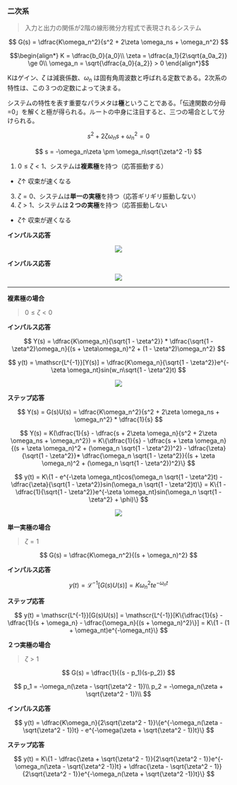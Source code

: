 ### 二次系
> 入力と出力の関係が2階の線形微分方程式で表現されるシステム

$$
  G(s) = \dfrac{K\omega_n^2}{s^2 + 2\zeta \omega_ns + \omega_n^2}
$$

$$\begin{align*}
  K = \dfrac{b_0}{a_0}\\
  \zeta = \dfrac{a_1}{2\sqrt{a_0a_2}} \ge 0\\
  \omega_n = \sqrt{\dfrac{a_0}{a_2}} > 0
\end{align*}$$

Kはゲイン、$\zeta$ は減衰係数、$\omega_n$ は固有角周波数と呼ばれる定数である。2次系の特性は、この３つの定数によって決まる。

システムの特性を表す重要なパラメタは**極**ということである。「伝達関数の分母=0」を解くと極が得られる。ルートの中身に注目すると、三つの場合として分けられる。

$$
  s^2 + 2\zeta \omega_ns + \omega_n^2 = 0
$$

$$
  s = -\omega_n\zeta \pm \omega_n\sqrt{\zeta^2 -1}
$$

1. $0 \le \zeta < 1$、システムは**複素極**を持つ（応答振動する）
  - $\zeta \uparrow$ 収束が速くなる  
3. $\zeta = 0$、システムは**単一の実極**を持つ（応答ギリギリ振動しない）
4. $\zeta > 1$、システムは**２つの実極**を持つ（応答振動しない
  - $\zeta \uparrow$ 収束が遅くなる  

**インパルス応答**

<p align="center">
    <img src="https://controlabo.com/wp-content/uploads/2020/12/2nd_order_system_impulse_response-1.png"/>
</p>

**インパルス応答**

<p align="center">
    <img src="https://controlabo.com/wp-content/uploads/2020/12/2nd_order_system_step_response.png"/>
</p>

---
**複素極の場合**
> $0 \le \zeta < 0$

**インパルス応答**

$$
  Y(s) = \dfrac{K\omega_n}{\sqrt{1 - \zeta^2}} * \dfrac{\sqrt{1 - \zeta^2}\omega_n}{(s + \zeta\omega_n)^2 + (1 - \zeta^2)\omega_n^2}
$$

$$
  y(t) = \mathscr{L^{-1}}[Y(s)] = \dfrac{K\omega_n}{\sqrt{1 - \zeta^2}}e^{-\zeta \omega_nt}sin(w_n\sqrt{1 - \zeta^2}t)
$$

<p align="center">
    <img src="https://controlabo.com/wp-content/uploads/2020/12/2nd_order_system_impulse_response_oscillate.png"/>
</p>

**ステップ応答**

$$
  Y(s) = G(s)U(s) = \dfrac{K\omega_n^2}{s^2 + 2\zeta \omega_ns + \omega_n^2} * \dfrac{1}{s}
$$

$$
  Y(s) = K(\dfrac{1}{s} - \dfrac{s + 2\zeta \omega_n}{s^2 + 2\zeta \omega_ns + \omega_n^2}) = K\{\dfrac{1}{s} - \dfrac{s + \zeta \omega_n}{(s + \zeta \omega_n)^2 + (\omega_n \sqrt{1 - \zeta^2})^2} - \dfrac{\zeta}{\sqrt{1 - \zeta^2}}* \dfrac{\omega_n \sqrt{1 - \zeta^2}}{(s + \zeta \omega_n)^2 + (\omega_n \sqrt{1 - \zeta^2})^2}\}
$$

$$
  y(t) = K\{1 - e^{-\zeta \omega_nt}cos(\omega_n \sqrt{1 - \zeta^2}t) - \dfrac{\zeta}{\sqrt{1 - \zeta^2}}sin(\omega_n \sqrt{1 - \zeta^2}t)\} = K\{1 - \dfrac{1}{\sqrt{1 - \zeta^2}}e^{-\zeta \omega_nt}sin(\omega_n \sqrt{1 - \zeta^2} + \phi)\}
$$

<p align="center">
    <img src="https://controlabo.com/wp-content/uploads/2020/12/2nd_order_system_step_response_oscillate.png"/>
</p>

**単一実極の場合**
> $\zeta = 1$

$$
  G(s) = \dfrac{K\omega_n^2}{(s + \omega_n)^2}
$$

**インパルス応答**

$$
  y(t) = \mathscr{L^{-1}}[G(s)U(s)] = K\omega_n^2te^{-\omega_nt}
$$

**ステップ応答**

$$
  y(t) = \mathscr{L^{-1}}[G(s)U(s)] =  \mathscr{L^{-1}}[K\{\dfrac{1}{s} - \dfrac{1}{s + \omega_n} - \dfrac{\omega_n}{(s + \omega_n)^2}\}] = K\{1 - (1 + \omega_nt)e^{-\omega_nt}\} 
$$

**２つ実極の場合**
> $\zeta > 1$

$$
  G(s) = \dfrac{1}{(s - p_1)(s-p_2)}
$$

$$
  p_1 = -\omega_n(\zeta - \sqrt{\zeta^2 - 1})\\
  p_2 = -\omega_n(\zeta + \sqrt{\zeta^2 - 1})\\
$$

**インパルス応答**

$$
  y(t) = \dfrac{K\omega_n}{2\sqrt{\zeta^2 - 1}}\{e^{-\omega_n(\zeta - \sqrt{\zeta^2 - 1})t} - e^{-\omega(\zeta + \sqrt{\zeta^2 - 1})t}\}
$$

**ステップ応答**

$$
  y(t) = K\{1 -  \dfrac{\zeta + \sqrt{\zeta^2 - 1}}{2\sqrt{\zeta^2 - 1}}e^{-\omega_n(\zeta - \sqrt{\zeta^2 -1})t} + \dfrac{\zeta - \sqrt{\zeta^2 - 1}}{2\sqrt{\zeta^2 - 1}}e^{-\omega_n(\zeta + \sqrt{\zeta^2 -1})t}\}
$$